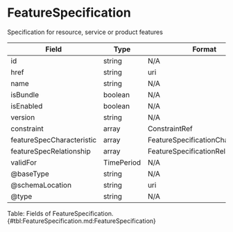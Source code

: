 <!--
    ATTENTION: This file was generated via gradle!
               Do NOT manually edit this file! Any such changes will be overwritten!
-->

# FeatureSpecification

Specification for resource, service or product features

| Field | Type | Format | Required |
|-------|---|--------|---|
| id | string | N/A | No |
| href | string | uri | No |
| name | string | N/A | No |
| isBundle | boolean | N/A | No |
| isEnabled | boolean | N/A | No |
| version | string | N/A | No |
| constraint | array | ConstraintRef | No |
| featureSpecCharacteristic | array | FeatureSpecificationCharacteristic | No |
| featureSpecRelationship | array | FeatureSpecificationRelationship | No |
| validFor | TimePeriod | N/A | No |
| \@baseType | string | N/A | No |
| \@schemaLocation | string | uri | No |
| \@type | string | N/A | No |

Table: Fields of FeatureSpecification. {#tbl:FeatureSpecification.md:FeatureSpecification}
